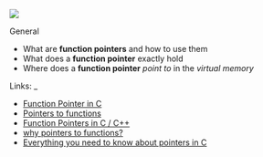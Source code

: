 ![](https://w3.cs.jmu.edu/kirkpams/OpenCSF/Books/csf/html/_images/CSF-Images.A.7.png)

General
- What are **function pointers** and how to use them
- What does a __function pointer__ exactly hold
- Where does a **function pointer** _point to_ in the *virtual memory*

Links: _
- [Function Pointer in C](https://alx-intranet.hbtn.io/rltoken/yt8Q9jxzT_gyRAvnNkAgkw)
- [Pointers to functions](https://alx-intranet.hbtn.io/rltoken/wP-yWvo9IqbcQsywMmh_iQ)
- [Function Pointers in C / C++][1]
- [why pointers to functions?](https://alx-intranet.hbtn.io/rltoken/1vvWpH9Ux8axOLc9jPWcMw)
- [Everything you need to know about pointers in C][2]

[1]: https://alx-intranet.hbtn.io/rltoken/dAN27S1yyBPeBa8RGfvPNA
[2]: https://alx-intranet.hbtn.io/rltoken/G_0lQzs4LAd1e5tKhNMPiw

